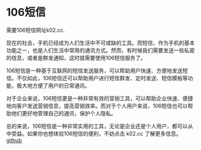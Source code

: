 # 106短信

需要106短信网址k02.cc. 

现在的社会，手机已经成为人们生活中不可或缺的工具。而短信，作为手机的基本功能之一，也是人们生活中常用的通讯方式。然而，有时候我们需要发送一些私密的信息，或者是群发通知，这时就需要使用106短信服务了。

106短信是一种基于互联网的短信发送服务，可以帮助用户快速、方便地发送短信。不仅如此，106短信还可以帮助用户进行短信群发、定时发送、短信模板等功能，极大地方便了用户的日常通讯。

对于企业来说，106短信更是一种非常有效的营销工具，可以帮助企业快速、便捷地向客户发送营销信息，提高营销效率。而对于个人用户来说，106短信也可以帮助他们更好地管理自己的通讯，保护个人隐私。

总的来说，106短信是一种非常实用的工具，无论是企业还是个人用户，都可以从中受益。如果你也想体验106短信的便利，不妨点击 k02.cc 了解更多信息。[github](https://github.com)
